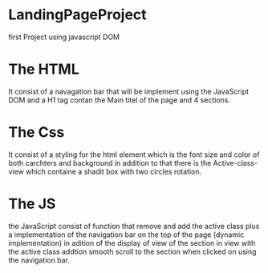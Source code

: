 # LandingPageProject
first Project using javascript DOM 
# The HTML
It consist of a navagation bar that will be implement using the JavaScript DOM and a H1 tag contan the Main titel of the page and 4 sections.
# The Css
It consist of a styling for the html element which is the font size and color of both carchters and background in addition to that there is the Active-class-view which containe a shadit box with two circles rotation.
# The JS
the JavaScript consist of function that remove and add the active class plus a implementation of the navigation bar on the top of the page (dynamic implementation) in adition of the display of view of the section in view with the active class addtion smooth scroll to the section when clicked on using the navigation bar.
